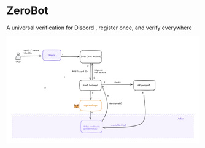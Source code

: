 # ZeroBot

A universal verification for Discord , register once, and verify everywhere

![noir is gud](docs/diagram.png)